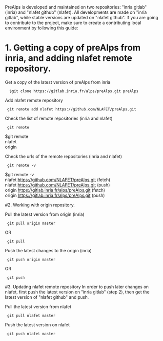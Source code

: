 PreAlps is developed and maintained on two repositories: "inria gitlab" (inria) and "nlafet github" (nlafet). All developments are made on "inria gitlab", while stable versions are updated on "nlafet github". If you are going to contribute to the project, make sure to create a contributing local environment by following this guide:

# 1. Getting a copy of preAlps from inria, and adding nlafet remote repository.

Get a copy of the latest version of preAlps from inria
```
  $git clone https://gitlab.inria.fr/alps/preAlps.git preAlps  
```

Add nlafet remote repository
```
 git remote add nlafet https://github.com/NLAFET/preAlps.git  
```

Check the list of remote repositories  (inria and nlafet)
```
 git remote  
```
$git remote  
nlafet  
origin  

Check the urls of the remote repositories (inria and nlafet)
```
 git remote -v
```
$git remote -v  
nlafet	https://github.com/NLAFET/preAlps.git (fetch)  
nlafet	https://github.com/NLAFET/preAlps.git (push)  
origin	https://gitlab.inria.fr/alps/preAlps.git (fetch)  
origin	https://gitlab.inria.fr/alps/preAlps.git (push)  


#2. Working with origin repository.

Pull the latest version from origin (inria)
```
 git pull origin master
```
OR
```
 git pull
```

Push the latest changes to the origin (inria)
```
 git push origin master
```

OR

```
 git push
```

#3. Updating  nlafet remote repository
In order to push later changes on nlafet, first push the latest version on "inria gitlab" (step 2), then get the latest version of "nlafet github" and push.  

Pull the latest version from nlafet
```
 git pull nlafet master
```

Push the latest version on nlafet
```
 git push nlafet master
```

